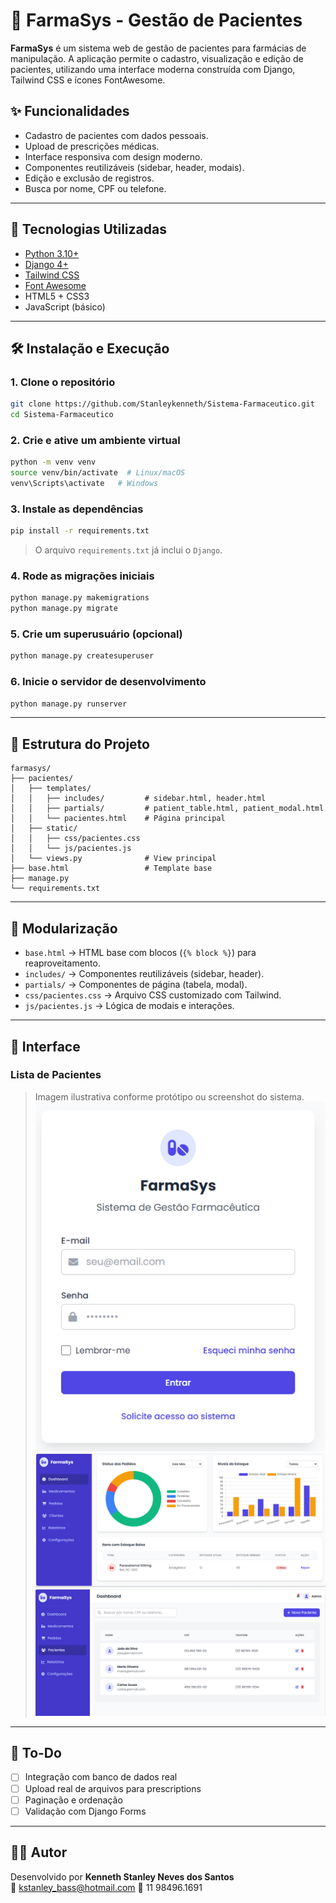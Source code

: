 
# 💊 FarmaSys - Gestão de Pacientes

**FarmaSys** é um sistema web de gestão de pacientes para farmácias de manipulação. A aplicação permite o cadastro, visualização e edição de pacientes, utilizando uma interface moderna construída com Django, Tailwind CSS e ícones FontAwesome.

## ✨ Funcionalidades

- Cadastro de pacientes com dados pessoais.
- Upload de prescrições médicas.
- Interface responsiva com design moderno.
- Componentes reutilizáveis (sidebar, header, modais).
- Edição e exclusão de registros.
- Busca por nome, CPF ou telefone.

---

## 🚀 Tecnologias Utilizadas

- [Python 3.10+](https://www.python.org/)
- [Django 4+](https://www.djangoproject.com/)
- [Tailwind CSS](https://tailwindcss.com/)
- [Font Awesome](https://fontawesome.com/)
- HTML5 + CSS3
- JavaScript (básico)

---

## 🛠️ Instalação e Execução

### 1. Clone o repositório

```bash
git clone https://github.com/Stanleykenneth/Sistema-Farmaceutico.git
cd Sistema-Farmaceutico
```

### 2. Crie e ative um ambiente virtual

```bash
python -m venv venv
source venv/bin/activate  # Linux/macOS
venv\Scripts\activate   # Windows
```

### 3. Instale as dependências

```bash
pip install -r requirements.txt
```

> O arquivo `requirements.txt` já inclui o `Django`.

### 4. Rode as migrações iniciais

```bash
python manage.py makemigrations
python manage.py migrate
```

### 5. Crie um superusuário (opcional)

```bash
python manage.py createsuperuser
```

### 6. Inicie o servidor de desenvolvimento

```bash
python manage.py runserver
```

---

## 📁 Estrutura do Projeto

```
farmasys/
├── pacientes/
│   ├── templates/
│   │   ├── includes/         # sidebar.html, header.html
│   │   ├── partials/         # patient_table.html, patient_modal.html
│   │   └── pacientes.html    # Página principal
│   ├── static/
│   │   ├── css/pacientes.css
│   │   └── js/pacientes.js
│   └── views.py              # View principal
├── base.html                 # Template base
├── manage.py
└── requirements.txt
```

---

## 🧩 Modularização

- `base.html` → HTML base com blocos (`{% block %}`) para reaproveitamento.
- `includes/` → Componentes reutilizáveis (sidebar, header).
- `partials/` → Componentes de página (tabela, modal).
- `css/pacientes.css` → Arquivo CSS customizado com Tailwind.
- `js/pacientes.js` → Lógica de modais e interações.

---

## 📸 Interface

### Lista de Pacientes

> Imagem ilustrativa conforme protótipo ou screenshot do sistema.
![Tela de login](image.png)
![Tela de Dashboard](image-1.png)
![Tela de Pacientes](image-2.png)

---

## 📌 To-Do

- [ ] Integração com banco de dados real
- [ ] Upload real de arquivos para prescriptions
- [ ] Paginação e ordenação
- [ ] Validação com Django Forms

---

## 👨‍💻 Autor

Desenvolvido por **Kenneth Stanley Neves dos Santos**  
📧 kstanley_bass@hotmail.com
📱 11 98496.1691
